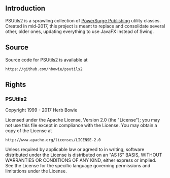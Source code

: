 Introduction
------------

PSUtils2 is a sprawling collection of [PowerSurge Publishing](http://www.powersurgepub.com) utility classes. Created in mid-2017, this project is meant to replace and consolidate several other, older ones, updating everything to use JavaFX instead of Swing. 

Source
------

Source code for PSUtils2 is available at

	https://github.com/hbowie/psutils2
	
Rights
------ 

### PSUtils2 

Copyright 1999 - 2017 Herb Bowie

Licensed under the Apache License, Version 2.0 (the "License");
you may not use this file except in compliance with the License.
You may obtain a copy of the License at

	http://www.apache.org/licenses/LICENSE-2.0

Unless required by applicable law or agreed to in writing, software
distributed under the License is distributed on an "AS IS" BASIS,
WITHOUT WARRANTIES OR CONDITIONS OF ANY KIND, either express or implied.
See the License for the specific language governing permissions and
limitations under the License.
